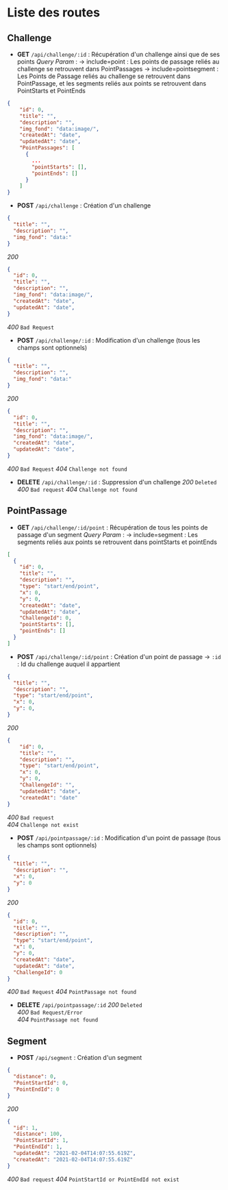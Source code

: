 # Liste des routes

## Challenge
- **GET** `/api/challenge/:id` : Récupération d'un challenge ainsi que de ses points
*Query Param* : 
-> include=point : Les points de passage reliés au challenge se retrouvent dans PointPassages
-> include=pointsegment : Les Points de Passage reliés au challenge se retrouvent dans PointPassage, et les segments reliés aux points se retrouvent dans PointStarts et PointEnds 
```JSON
{
    "id": 0,
    "title": "",
    "description": "",
    "img_fond": "data:image/",
    "createdAt": "date",
    "updatedAt": "date",
    "PointPassages": [
      {
        ...
        "pointStarts": [],
        "pointEnds": []
      }
    ]
}
```
- **POST** `/api/challenge` : Création d'un challenge
```JSON
{
  "title": "",
  "description": "",
  "img_fond": "data:"
}
```
*200*
```JSON
{
  "id": 0,
  "title": "",
  "description": "",
  "img_fond": "data:image/",
  "createdAt": "date",
  "updatedAt": "date",
}
```
*400* `Bad Request`

- **POST** `/api/challenge/:id` : Modification d'un challenge (tous les champs sont optionnels)
```JSON
{
  "title": "",
  "description": "",
  "img_fond": "data:"
}
```
*200*
```JSON
{
  "id": 0,
  "title": "",
  "description": "",
  "img_fond": "data:image/",
  "createdAt": "date",
  "updatedAt": "date",
}
```
*400* `Bad Request`
*404* `Challenge not found`

- **DELETE** `/api/challenge/:id` : Suppression d'un challenge
*200* `Deleted`
*400* `Bad request`
*404* `Challenge not found`

## PointPassage
- **GET** `/api/challenge/:id/point` : Récupération de tous les points de passage d'un segment
*Query Param* : 
-> include=segment : Les segments reliés aux points se retrouvent dans pointStarts et pointEnds 
```JSON
[
  {
    "id": 0,
    "title": "",
    "description": "",
    "type": "start/end/point",
    "x": 0,
    "y": 0,
    "createdAt": "date",
    "updatedAt": "date",
    "ChallengeId": 0,
    "pointStarts": [],
    "pointEnds": []
  }
]
```

- **POST** `/api/challenge/:id/point` : Création d'un point de passage
-> `:id` : Id du challenge auquel il appartient 
```JSON
{
  "title": "",
  "description": "",
  "type": "start/end/point",
  "x": 0,
  "y": 0,
}
```
*200*
```JSON
{
    "id": 0,
    "title": "",
    "description": "",
    "type": "start/end/point",
    "x": 0,
    "y": 0,
    "ChallengeId": "",
    "updatedAt": "date",
    "createdAt": "date"
}
```
*400* `Bad request`  
*404* `Challenge not exist`

- **POST** `/api/pointpassage/:id` : Modification d'un point de passage (tous les champs sont optionnels)
```JSON
{
  "title": "",
  "description": "",
  "x": 0,
  "y": 0
}
```
*200*
```JSON
{
  "id": 0,
  "title": "",
  "description": "",
  "type": "start/end/point",
  "x": 0,
  "y": 0,
  "createdAt": "date",
  "updatedAt": "date",
  "ChallengeId": 0
}
```
*400* `Bad Request`
*404* `PointPassage not found`

- **DELETE** `/api/pointpassage/:id`
*200* `Deleted`  
*400* `Bad Request/Error`  
*404* `PointPassage not found`

## Segment
- **POST** `/api/segment` : Création d'un segment
```JSON
{
  "distance": 0,
  "PointStartId": 0,
  "PointEndId": 0
}
```
*200*
```JSON
{
  "id": 1,
  "distance": 100,
  "PointStartId": 1,
  "PointEndId": 1,
  "updatedAt": "2021-02-04T14:07:55.619Z",
  "createdAt": "2021-02-04T14:07:55.619Z"
}
```
*400* `Bad request`
*404* `PointStartId or PointEndId not exist`
